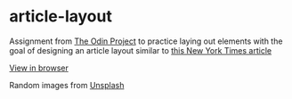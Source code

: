 # article-layout
Assignment from [The Odin Project](https://www.theodinproject.com) to practice laying out elements with the goal of designing an article layout similar to [this New York Times article](https://www.nytimes.com/2014/03/18/science/space/detection-of-waves-in-space-buttresses-landmark-theory-of-big-bang.html)

[View in browser](https://barrysweeney.github.io/article-layout/)

Random images from [Unsplash](https://source.unsplash.com/)
